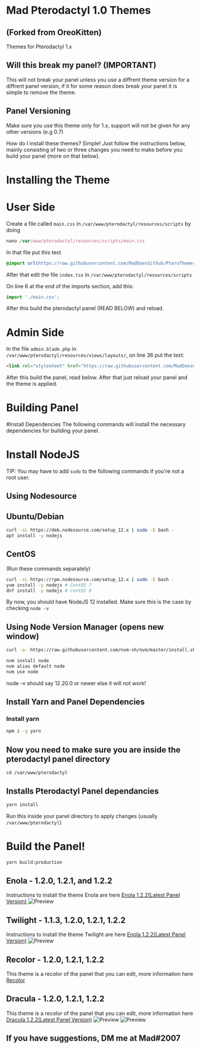 # Mad Pterodactyl 1.0 Themes
## (Forked from OreoKitten)
 Themes for Pterodactyl 1.x

## Will this break my panel? (IMPORTANT)
This will not break your panel unless you use a diffrent theme version for a diffrent panel version, if it for some reason does break your panel it is simple to remove the theme.

## Panel Versioning
Make sure you use this theme only for 1.x, support will not be given for any other versions (e.g 0.7)

How do I install these themes?
Simple! Just follow the instructions below, mainly consisting of two or three changes you need to make before you build your panel (more on that below).

# Installing the Theme
# User Side
Create a file called `main.css` in `/var/www/pterodactyl/resources/scripts` by doing 

```js
nano /var/www/pterodactyl/resources/scripts/main.css
```

In that file put this text
```css
@import url(https://raw.githubusercontent.com/MadDoesGithub/PteroThemes/main/latest/Dark-n-Purple/user.css);
```
After that edit the file `index.tsx` in `/var/www/pterodactyl/resources/scripts`

On line 6 at the end of the imports section, add this:
```js
import './main.css';
```
After this build the pterodactyl panel (READ BELOW) and reload.

# Admin Side
In the file `admin.blade.php` in `/var/www/pterodactyl/resources/views/layouts/`, on line 36 put the text:

```html
<link rel="stylesheet" href="https://raw.githubusercontent.com/MadDoesGithub/PteroThemes/main/latest/Dark-n-Purple/admin.css">
```
After this build the panel, read below.
After that just reload your panel and the theme is applied.

# Building Panel
#Install Dependencies
The following commands will install the necessary dependencies for building your panel.

# Install NodeJS
TIP:
You may have to add `sudo` to the following commands if you're not a root user.

## Using Nodesource
## Ubuntu/Debian
```bash
curl -sL https://deb.nodesource.com/setup_12.x | sudo -E bash -
apt install -y nodejs
```

## CentOS
(Run these commands separately)
```bash
curl -sL https://rpm.nodesource.com/setup_12.x | sudo -E bash -
yum install -y nodejs # CentOS 7
dnf install -y nodejs # CentOS 8
```

By now, you should have NodeJS 12 installed. Make sure this is the case by checking `node -v`

## Using Node Version Manager (opens new window)
```bash
curl -o- https://raw.githubusercontent.com/nvm-sh/nvm/master/install.sh | bash
```
```bash
nvm install node
nvm alias default node
nvm use node
```
node -v should say 12.20.0 or newer else it will not work!

## Install Yarn and Panel Dependencies
### Install yarn

```bash
npm i -g yarn
```

## Now you need to make sure you are inside the pterodactyl panel directory
`cd /var/www/pterodactyl`

## Installs Pterodactyl Panel dependancies

```bash
yarn install
````
Run this inside your panel directory to apply changes (usually `/var/www/pterodactyl`)

# Build the Panel!
```bash
yarn build:production
```

## Enola - 1.2.0, 1.2.1, and 1.2.2
Instructions to install the theme Enola are here
[Enola 1.2.2(Latest Panel Version)](https://github.com/MadDoesGithub/PteroThemes/tree/main/latest/Enola)
![Preview](./preview/enola.png)


## Twilight - 1.1.3, 1.2.0, 1.2.1, 1.2.2
Instructions to install the theme Twilight are here
[Enola 1.2.2(Latest Panel Version)](https://github.com/MadDoesGithub/PteroThemes/tree/main/latest/Twilight)
![Preview](./preview/twilight.png)

## Recolor - 1.2.0, 1.2.1, 1.2.2
This theme is a recolor of the panel that you can edit, more information here
[Recolor](https://github.com/MadDoesGithub/PteroThemes/tree/main/latest/Recolor)

## Dracula - 1.2.0, 1.2.1, 1.2.2
This theme is a recolor of the panel that you can edit, more information here
[Dracula 1.2.2(Latest Panel Version)](https://github.com/MadDoesGithub/PteroThemes/tree/main/latest/Dracula)
![Preview](./preview/Dracula.png)
![Preview](./preview/Dracula2.png)

## If you have suggestions, DM me at Mad#2007
